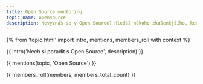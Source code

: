 ```yaml
---
title: Open Source mentoring
topic_name: opensource
description: Nevyznáš se v Open Source? Hledáš někoho zkušenějšího, kdo ti poradí a pomůže se zorientovat? Jak někam přispět, kde najít projekt, jak používat GitHub? Kdo ti ukáže správné postupy a nasměruje tě na kvalitní návody nebo kurzy?
---
```

{% from 'topic.html' import intro, mentions, members_roll with context %}

{{ intro('Nech si poradit s Open Source', description) }}

{{ mentions(topic, 'Open Source') }}

{{ members_roll(members, members_total_count) }}
